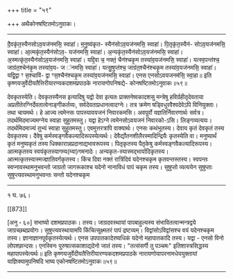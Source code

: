 +++
title = "५९"

+++
अथैकोनषष्टितमोऽनुवाकः।
________________________
दै॒वकृ॑त॒स्यैनसोऽव॒यज॑नमसि॒ स्वाहा॑। म॒नु॒ष्य॑कृत-
स्यैन॑सोऽव॒यज॑नमसि॒ स्वाहा॑। पि॒तृकृ॑त॒स्यैन॑-
सोऽव॒यज॑नमसि॒ स्वाहा॑। आ॒त्मकृ॑त॒स्यैन॑सोऽव॒-
यज॑नमसि॒ स्वाहा॑। अ॒न्यकृ॑त॒स्यैन॑सोऽव॒यज॑नमसि॒
स्वाहा॑। अ॒स्मत्कृ॑त॒स्यैन॑सोऽव॒यज॑नमसि॒ स्वाहा॑।
यद्दि॒वा च॒ नक्तं॒ चैन॑श्चकृ॒म तस्या॑व॒यज॑नमसि॒
स्वाहा॑। यत्स्व॒पन्त॑श्च॒ जाग्र॑त॒श्चेन॑कृ॒म तस्या॑व॒य-
ज
॑नमसि॒ स्वाहा॑। यत्सु॒षुप्त॑श्च॒ जाग्र॑त॒श्चैन॑श्चकृ॒म
तस्या॑व॒यज॑नमसि॒ स्वाहा॑। यद्वि॒द्वा ꣳ स॒श्चावि॑-
द्वा ꣳस॒श्चैन॑श्चकृ॒म तस्या॑व॒यज॑नमसि॒ स्वाहा॑।
एनस एनसोऽवयजनम॑सि॒ स्वा॒हा॥
इति कृष्णयजुर्वेदीयतैत्तिरीयारण्यकदशमप्रपाठके नारायणोपनिषद्ये-
कोनषष्टितमोऽनुवाकः॥५९॥

देवकृतस्येति। देवकृतस्यैनस इत्यादिषु यद्वो देवा इत्यतः प्राक्तनेष्वकादशसु मन्त्रेषु हविर्ग्रहीतृदेवताया अप्रतीतेरग्निर्देवतात्वेनाङ्गीकर्तव्यः, सर्वदेवताप्रधानत्वादग्नेः। तत्र क्रमेण षड्विधुरवैश्वदेवेऽपि विनियुक्ताः। तथा चायमर्थः। हे आज्य त्वमेनसः पापस्यावयजनं निवारकमसि। अवपूर्वो यज्ञतिर्निवारणार्थः सर्वत्र। तदर्थमिदमाज्यमग्नेय स्वाहा सुहुतमस्तु। यद्वा हेऽग्ने त्वमेनसोऽवयजनं निवारको-ऽसि। लिङ्गव्यत्ययः। तदर्थमिदमाज्यं तुभ्यं स्वाहा सुहुतमस्तु। एवमुत्तरत्रापि वाक्यार्थः। एनसः कथंभूतस्य। देवाय कृतं देवकृतं तस्य देवकृतस्य। दैवेषु कर्मस्वङ्गवैकल्यादिरूपस्येत्यर्थः। देवैर्द्योतनशीलैरस्मादिन्द्रियैः कृतस्येति वा। मनुष्यार्थं कृतं मनुष्यकृतं तस्य धिक्कारान्नप्रदानाद्यभावरूपस्य। पितृकृतस्य पैतृकेषु कर्मस्वङ्गवैकल्यादिरूपस्य। आत्मकृतस्य स्वयंकृतस्यागम्य(म्या)गमनादेः। अन्यकृत-स्यास्मद्भार्यादिकृतस्य। आत्मत्कृतस्यास्मज्ज्ञातिवर्गकृतस्य। किंच दिवा नक्तं रात्रिंदिवं यदेनश्चकृम कृतवन्तस्तस्य। स्वपन्तः स्वप्नावस्थामनुभवन्तो जाग्रतो जागरूकाश्च यदेनो नानाविधं पापं चकृम तस्य। सुषुप्तो व्यत्ययेन सुषुप्ताः सुषुप्त्यवस्थामनुभवन्तः सन्तो यदेनश्चकृम
________________________
१ घ. ७६।

[[873]]

[अनु ॰ ६०] सभाष्यो दशमप्रपाठकः।
तस्य। जाग्रदवस्थायां पापबाहुल्यस्य संभावितत्वान्मन्त्रद्वये जाग्रच्छब्दप्रयोगः। सुषुप्त्यवस्थायामपि किंचित्सूक्ष्मतरं पापं द्रष्टव्यम्। विद्वांसोऽविद्वांसश्च वयं यदेनश्चकृम तस्य। ज्ञानाज्ञानपूर्वकृतस्येत्यर्थः। एनस उपपातकादेरष्यधिकं यदेनो महापातकादि तस्य। यद्वा - एनसो विनो लोपश्छान्दसः। एनस्विनः पुरुषात्सकाशाद्यदेनो जातं तस्य। "तत्संसर्गी तु पञ्चमः" इतिशास्त्रसिद्धस्य महापापस्येत्यर्थः॥
इति कृष्णयजुर्वेदीयतैत्तिरीयारण्यकदशमप्रपाठके नारायणोयापरनामधेययुक्तायां
याज्ञिक्यामुपनिषदि भाष्य एकोनषष्टितमोऽनुवाकः॥५९॥
________________________
